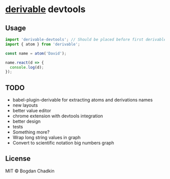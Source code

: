 # [derivable](https://github.com/ds300/derivablejs) devtools

## Usage

```js
import 'derivable-devtools'; // Should be placed before first derivable import
import { atom } from 'derivable';

const name = atom('David');

name.react(d => {
  console.log(d);
});
```

## TODO

- babel-plugin-derivable for extracting atoms and derivations names
- new layouts
- better value editor
- chrome extension with devtools integration
- better design
- tests
- Something more?
- Wrap long string values in graph
- Convert to scientific notation big numbers graph

## License

MIT &copy; Bogdan Chadkin
